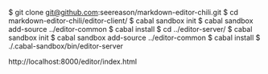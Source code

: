 $  git clone git@github.com:seereason/markdown-editor-chili.git
$  cd markdown-editor-chili/editor-client/
$  cabal sandbox init
$  cabal sandbox add-source ../editor-common
$  cabal install
$  cd ../editor-server/
$  cabal sandbox init
$  cabal sandbox add-source ../editor-common
$  cabal install
$  ./.cabal-sandbox/bin/editor-server 

http://localhost:8000/editor/index.html

